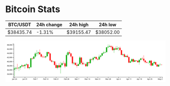 # Bitcoin Stats

BTC/USDT|24h change|24h high|24h low|
|---|---|---|---|
|$38435.74|-1.31%|$39155.47|$38052.00|

<img src="./chart.svg">
